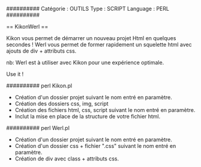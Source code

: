 ##########
Catégorie : OUTILS
Type : SCRIPT
Language : PERL
##########

== KikonWerl ==

Kikon vous permet de démarrer un nouveau projet Html en quelques secondes !
Werl vous permet de former rapidement un squelette html avec ajouts de div + attributs css.

nb: Werl est à utiliser avec Kikon pour une expérience optimale.

Use it !

##########
perl Kikon.pl

- Création d'un dossier projet suivant le nom entré en paramètre.
- Création des dossiers css, img, script
- Création des fichiers html, css, script suivant le nom entré en paramètre.
- Inclut la mise en place de la structure de votre fichier html.

##########
perl Werl.pl

- Création d'un dossier projet suivant le nom entré en paramètre.
- Création d'un dossier css + fichier ".css" suivant le nom entré en paramètre.
- Création de div avec class + attributs css.
